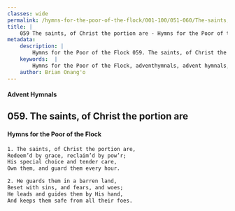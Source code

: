 ```yaml
---
classes: wide
permalink: /hymns-for-the-poor-of-the-flock/001-100/051-060/The-saints,-of-Christ-the-portion-are/
title: |
    059 The saints, of Christ the portion are - Hymns for the Poor of the Flock
metadata:
    description: |
        Hymns for the Poor of the Flock 059. The saints, of Christ the portion are. The saints, of Christ the portion are, Redeem’d by grace, reclaim’d by pow’r;  His special choice and tender care, Own them, and guard them every hour. 
    keywords:  |
        Hymns for the Poor of the Flock, adventhymnals, advent hymnals, The saints, of Christ the portion are, The saints, of Christ the portion are,, 
    author: Brian Onang'o
---
```


#### Advent Hymnals
## 059. The saints, of Christ the portion are
####  Hymns for the Poor of the Flock

```txt
1. The saints, of Christ the portion are,
Redeem’d by grace, reclaim’d by pow’r; 
His special choice and tender care,
Own them, and guard them every hour.

2. He guards them in a barren land,
Beset with sins, and fears, and woes;
He leads and guides them by His hand, 
And keeps them safe from all their foes.
```